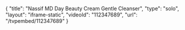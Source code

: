 {
    "title": "Nassif MD Day Beauty Cream   Gentle Cleanser",
    "type": "solo",
    "layout": "iframe-static",
    "videoId": "112347689",
    "url": "\/tvpembed\/112347689"
}